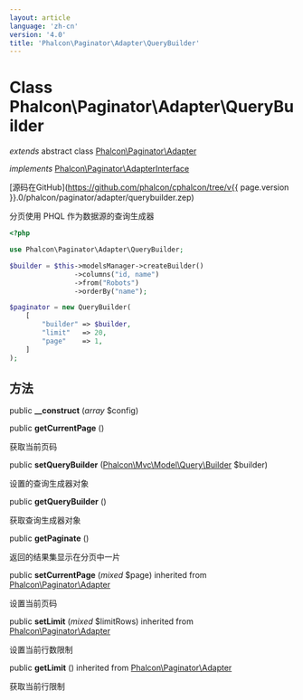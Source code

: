 ```yaml
---
layout: article
language: 'zh-cn'
version: '4.0'
title: 'Phalcon\Paginator\Adapter\QueryBuilder'
---
```

# Class **Phalcon\Paginator\Adapter\QueryBuilder**

*extends* abstract class [Phalcon\Paginator\Adapter](Phalcon_Paginator_Adapter)

*implements* [Phalcon\Paginator\AdapterInterface](Phalcon_Paginator_AdapterInterface)

[源码在GitHub](https://github.com/phalcon/cphalcon/tree/v{{ page.version }}.0/phalcon/paginator/adapter/querybuilder.zep)

分页使用 PHQL 作为数据源的查询生成器

```php
<?php

use Phalcon\Paginator\Adapter\QueryBuilder;

$builder = $this->modelsManager->createBuilder()
                ->columns("id, name")
                ->from("Robots")
                ->orderBy("name");

$paginator = new QueryBuilder(
    [
        "builder" => $builder,
        "limit"   => 20,
        "page"    => 1,
    ]
);

```

## 方法

public **__construct** (*array* $config)

public **getCurrentPage** ()

获取当前页码

public **setQueryBuilder** ([Phalcon\Mvc\Model\Query\Builder](Phalcon_Mvc_Model_Query_Builder) $builder)

设置的查询生成器对象

public **getQueryBuilder** ()

获取查询生成器对象

public **getPaginate** ()

返回的结果集显示在分页中一片

public **setCurrentPage** (*mixed* $page) inherited from [Phalcon\Paginator\Adapter](Phalcon_Paginator_Adapter)

设置当前页码

public **setLimit** (*mixed* $limitRows) inherited from [Phalcon\Paginator\Adapter](Phalcon_Paginator_Adapter)

设置当前行数限制

public **getLimit** () inherited from [Phalcon\Paginator\Adapter](Phalcon_Paginator_Adapter)

获取当前行限制